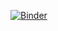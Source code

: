 [![Binder](https://mybinder.org/badge_logo.svg)](https://mybinder.org/v2/gh/hkhodr/uploadandplot/HEAD)
